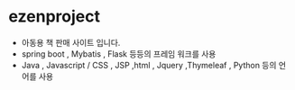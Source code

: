 # ezenproject
- 아동용 책 판매 사이트 입니다.
- spring boot , Mybatis , Flask 등등의 프레임 워크를 사용
- Java , Javascript / CSS , JSP ,html , Jquery ,Thymeleaf , Python 등의 언어를 사용
  
